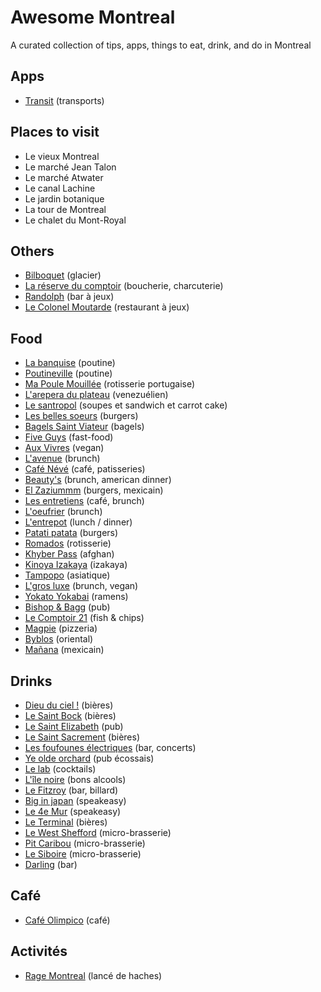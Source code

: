 # Awesome Montreal

A curated collection of tips, apps, things to eat, drink, and do in Montreal

## Apps

* [Transit](https://transitapp.com/) (transports)

## Places to visit

* Le vieux Montreal
* Le marché Jean Talon
* Le marché Atwater
* Le canal Lachine
* Le jardin botanique
* La tour de Montreal
* Le chalet du Mont-Royal

## Others

* [Bilboquet](http://www.bilboquet.ca/) (glacier)
* [La réserve du comptoir](http://lareserveducomptoir.ca/) (boucherie, charcuterie)
* [Randolph](https://www.randolph.ca/) (bar à jeux)
* [Le Colonel Moutarde](http://colonelmoutarde.ca/) (restaurant à jeux)

## Food

* [La banquise](http://labanquise.com/) (poutine)
* [Poutineville](http://www.poutineville.com/en/home.html) (poutine)
* [Ma Poule Mouillée](http://mapoulemouillee.ca/) (rotisserie portugaise)
* [L'arepera du plateau](http://www.arepera.ca/) (venezuélien)
* [Le santropol](http://santropol.com/) (soupes et sandwich et carrot cake)
* [Les belles soeurs](http://www.restaurantlesbellessoeurs.com/) (burgers)
* [Bagels Saint Viateur](http://www.stviateurbagel.com/) (bagels)
* [Five Guys](http://www.fiveguys.com/) (fast-food)
* [Aux Vivres](https://auxvivres.com/en/) (vegan)
* [L'avenue](http://restaurantlavenue.ca/) (brunch)
* [Café Névé](http://www.cafeneve.com/) (café, patisseries)
* [Beauty's](http://beautys.ca/) (brunch, american dinner)
* [El Zaziummm](http://www.elzaziummmrestaurant.com/) (burgers, mexicain)
* [Les entretiens](http://cafelesentretiens.com/) (café, brunch)
* [L'oeufrier](https://www.loeufrier.ca/) (brunch)
* [L'entrepot](http://entrepot-montroyal.com/) (lunch / dinner)
* [Patati patata](https://patatipatata.ca/) (burgers)
* [Romados](http://www.romados.ca//) (rotisserie)
* [Khyber Pass](http://www.restomontreal.ca/en/1027/khyber-pass) (afghan)
* [Kinoya Izakaya](http://kinoya.ca/en/) (izakaya)
* [Tampopo](http://tampopo.ca/en) (asiatique)
* [L'gros luxe](http://www.lgrosluxe.com/) (brunch, vegan)
* [Yokato Yokabai](http://www.yoka.ca/) (ramens)
* [Bishop & Bagg](https://www.bishopandbagg.com/) (pub)
* [Le Comptoir 21](http://www.comptoir21.com/) (fish & chips)
* [Magpie](http://www.pizzeriamagpie.com/) (pizzeria)
* [Byblos](http://bybloslepetitcafe.ca/) (oriental)
* [Mañana](https://www.yelp.ca/biz/ma%C3%B1ana-montr%C3%A9al-2) (mexicain)

## Drinks

* [Dieu du ciel !](http://dieuduciel.com/en/) (bières)
* [Le Saint Bock](http://www.saintbock.com/) (bières)
* [Le Saint Elizabeth](http://www.saintbock.com/) (pub)
* [Le Saint Sacrement](http://www.saint-sacrement.com/) (bières)
* [Les foufounes électriques](https://www.foufouneselectriques.com/) (bar, concerts)
* [Ye olde orchard](http://yeoldeorchard.com/) (pub écossais)
* [Le lab](http://barlelab.com/) (cocktails)
* [L'île noire](http://www.ilenoire.com/) (bons alcools)
* [Le Fitzroy](http://www.fitzroymtl.com/) (bar, billard)
* [Big in japan](http://biginjapanbar.ca/) (speakeasy)
* [Le 4e Mur](http://le4emur.com/) (speakeasy)
* [Le Terminal](http://barterminal.com/) (bières)
* [Le West Shefford](https://www.facebook.com/pubwestshefford/) (micro-brasserie)
* [Pit Caribou](http://www.pitcaribou.com/montreal/) (micro-brasserie)
* [Le Siboire](http://siboire.ca/) (micro-brasserie)
* [Darling](https://www.yelp.ca/biz/darling-montr%C3%A9al) (bar)

## Café

* [Café Olimpico](http://www.cafeolimpico.com/) (café)

## Activités

* [Rage Montreal](https://www.ragemontreal.com/en/) (lancé de haches)


